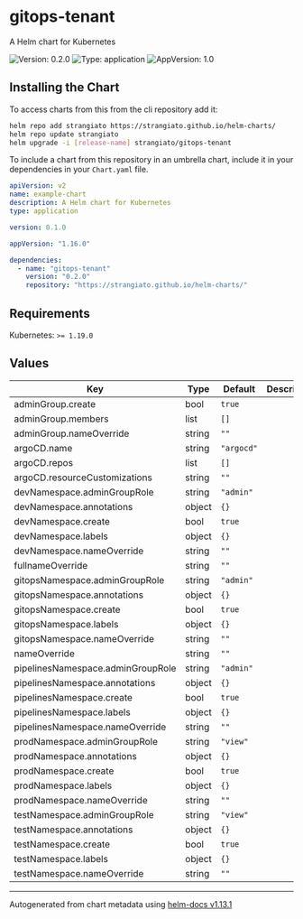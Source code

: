 # gitops-tenant

A Helm chart for Kubernetes

![Version: 0.2.0](https://img.shields.io/badge/Version-0.2.0-informational?style=flat-square) ![Type: application](https://img.shields.io/badge/Type-application-informational?style=flat-square) ![AppVersion: 1.0](https://img.shields.io/badge/AppVersion-1.0-informational?style=flat-square)

## Installing the Chart

To access charts from this from the cli repository add it:

```sh
helm repo add strangiato https://strangiato.github.io/helm-charts/
helm repo update strangiato
helm upgrade -i [release-name] strangiato/gitops-tenant
```

To include a chart from this repository in an umbrella chart, include it in your dependencies in your `Chart.yaml` file.

```yaml
apiVersion: v2
name: example-chart
description: A Helm chart for Kubernetes
type: application

version: 0.1.0

appVersion: "1.16.0"

dependencies:
  - name: "gitops-tenant"
    version: "0.2.0"
    repository: "https://strangiato.github.io/helm-charts/"
```

## Requirements

Kubernetes: `>= 1.19.0`

## Values

| Key | Type | Default | Description |
|-----|------|---------|-------------|
| adminGroup.create | bool | `true` |  |
| adminGroup.members | list | `[]` |  |
| adminGroup.nameOverride | string | `""` |  |
| argoCD.name | string | `"argocd"` |  |
| argoCD.repos | list | `[]` |  |
| argoCD.resourceCustomizations | string | `""` |  |
| devNamespace.adminGroupRole | string | `"admin"` |  |
| devNamespace.annotations | object | `{}` |  |
| devNamespace.create | bool | `true` |  |
| devNamespace.labels | object | `{}` |  |
| devNamespace.nameOverride | string | `""` |  |
| fullnameOverride | string | `""` |  |
| gitopsNamespace.adminGroupRole | string | `"admin"` |  |
| gitopsNamespace.annotations | object | `{}` |  |
| gitopsNamespace.create | bool | `true` |  |
| gitopsNamespace.labels | object | `{}` |  |
| gitopsNamespace.nameOverride | string | `""` |  |
| nameOverride | string | `""` |  |
| pipelinesNamespace.adminGroupRole | string | `"admin"` |  |
| pipelinesNamespace.annotations | object | `{}` |  |
| pipelinesNamespace.create | bool | `true` |  |
| pipelinesNamespace.labels | object | `{}` |  |
| pipelinesNamespace.nameOverride | string | `""` |  |
| prodNamespace.adminGroupRole | string | `"view"` |  |
| prodNamespace.annotations | object | `{}` |  |
| prodNamespace.create | bool | `true` |  |
| prodNamespace.labels | object | `{}` |  |
| prodNamespace.nameOverride | string | `""` |  |
| testNamespace.adminGroupRole | string | `"view"` |  |
| testNamespace.annotations | object | `{}` |  |
| testNamespace.create | bool | `true` |  |
| testNamespace.labels | object | `{}` |  |
| testNamespace.nameOverride | string | `""` |  |

----------------------------------------------
Autogenerated from chart metadata using [helm-docs v1.13.1](https://github.com/norwoodj/helm-docs/releases/v1.13.1)
